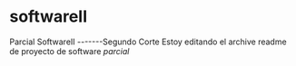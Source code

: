# softwareII
Parcial SoftwareII  -------Segundo Corte
Estoy editando el archive readme de proyecto de software _parcial_
